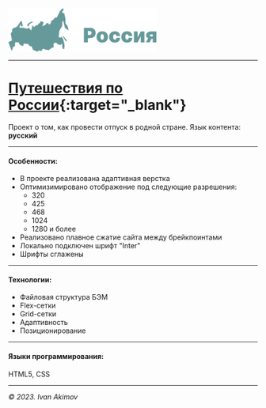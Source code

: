 <img src="./images/readme-header.svg" width="300">

________
# [Путешествия по России](https://dartvayder582.github.io/russian-travel/){:target="_blank"}
Проект о том, как провести отпуск в родной стране.
Язык контента: **русский**
________
#### Особенности:
* В проекте реализована адаптивная верстка
* Оптимизимировано отображение под следующие разрешения:
  + 320
  + 425
  + 468
  + 1024
  + 1280 и более
* Реализовано плавное сжатие сайта между брейкпоинтами
* Локально подключен шрифт "Inter"
* Шрифты сглажены
________
#### Технологии:
* Файловая структура БЭМ
* Flex-сетки
* Grid-сетки
* Адаптивность
* Позиционирование
________
#### Языки программирования:
HTML5, CSS
***
*© 2023. Ivan Akimov*
